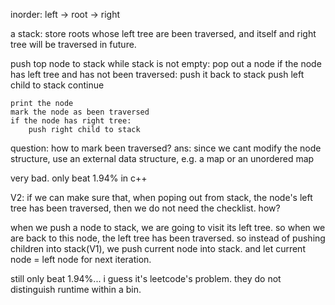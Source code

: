 inorder: left -> root -> right

a stack: store roots whose left tree are been traversed, and itself and right tree will be traversed in future.

push top node to stack
while stack is not empty:
	pop out a node
	if the node has left tree and has not been traversed: 
		push it back to stack
		push left child to stack
		continue
		
	print the node
	mark the node as been traversed
	if the node has right tree:
		push right child to stack
		
		
		
question: how to mark been traversed?
ans: since we cant modify the node structure, use an external data structure, e.g. a map or an unordered map

very bad. only beat 1.94% in c++


V2:
if we can make sure that, when poping out from stack, the node's left tree has been traversed, then we do not need the checklist. how?

when we push a node to stack, we are going to visit its left tree. so when we are back to this node, the left tree has been traversed. 
so instead of pushing children into stack(V1), we push current node into stack. and let current node = left node for next iteration.

still only beat 1.94%... i guess it's leetcode's problem. they do not distinguish runtime within a bin.